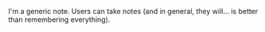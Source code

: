 I'm a generic note. 
Users can take notes (and in general, they will... is better than remembering everything). 